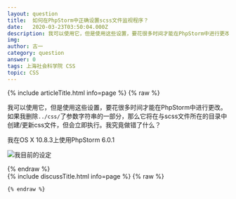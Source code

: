```yaml
---
layout: question
title:  如何在PhpStorm中正确设置scss文件监视程序？
date:   2020-03-23T03:50:04.000Z
description: 我可以使用它，但是使用这些设置，要花很多时间才能在PhpStorm中进行更改。如果我删除../css/了参数字符串的一部分，那么它将在与scss文件所在的...
img: 
author: 古一
category: question
answer: 0
tags: 上海社会科学院 CSS
topic: CSS
---
```

<div class="article-root">
  <div class="article">
    {% include articleTitle.html info=page %}
    {% raw %}
    <div class="article-content"><p><font style="vertical-align: inherit;"><font style="vertical-align: inherit;">我可以使用它，但是使用这些设置，要花很多时间才能在PhpStorm中进行更改。</font><font style="vertical-align: inherit;">如果我删除</font></font><code>../css/</code><font style="vertical-align: inherit;"><font style="vertical-align: inherit;">了参数字符串</font><font style="vertical-align: inherit;">的</font><font style="vertical-align: inherit;">一部分，那么它将在与scss文件所在的目录中创建/更新css文件，但会立即执行。</font><font style="vertical-align: inherit;">我究竟做错了什么？</font></font></p>

<p><font style="vertical-align: inherit;"><font style="vertical-align: inherit;">我在OS X 10.8.3上使用PhpStorm 6.0.1</font></font></p>

<p><img src="https://www.samyoc.com//uploads/users/24004/images/thumbnails/1584935277587.png" data-src="https://www.samyoc.com//uploads/users/24004/images/1584935277587.png" alt="我目前的设定"></p></div>
    {% endraw %}
  </div>

  <div class="discuss-wrapper">
    {% include discussTitle.html info=page %}
    {% raw %}
    
    {% endraw %}
  </div>
<div>
